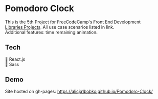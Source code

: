 # Pomodoro Clock

This is the 5th Project for [FreeCodeCamp's Front End Development Libraries Projects](https://www.freecodecamp.org/learn/front-end-development-libraries/front-end-development-libraries-projects/build-a-25--5-clock). All use case scenarios listed in link. <br>
Additional features: time remaining animation.

## Tech 

🚀 React.js <br>
🚀 Sass  <br>

## Demo

Site hosted on gh-pages: https://alicja1bobko.github.io/Pomodoro-Clock/
